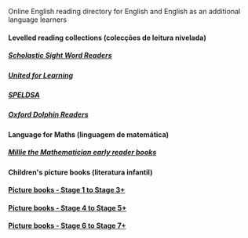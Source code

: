 Online English reading directory for English and English as an additional language learners   

#### Levelled reading collections (colecções de leitura nivelada)
##### [Scholastic Sight Word Readers](https://1blockatatime.github.io/English/schol_swr)  
##### [United for Learning](https://1blockatatime.github.io/English/ufl_readers)
##### [SPELDSA](https://1blockatatime.github.io/English/speldsa)  
##### [Oxford Dolphin Readers](https://1blockatatime.github.io/English/oxf_dolph)  

#### Language for Maths (linguagem de matemática)
##### [Millie the Mathematician early reader books](https://1blockatatime.github.io/English/maths) 

#### Children's picture books (literatura infantil)
#### [Picture books - Stage 1 to Stage 3+](https://1blockatatime.github.io/English/PICBK1)  
#### [Picture books - Stage 4 to Stage 5+](https://1blockatatime.github.io/English/PICBK2)  
#### [Picture books - Stage 6 to Stage 7+](https://1blockatatime.github.io/English/PICBK3)  
